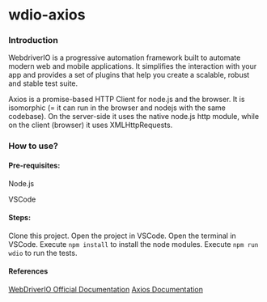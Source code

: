 # wdio-axios

### Introduction

WebdriverIO is a progressive automation framework built to automate modern web and mobile applications. It simplifies the interaction with your app and provides a set of plugins that help you create a scalable, robust and stable test suite.

Axios is a promise-based HTTP Client for node.js and the browser. It is isomorphic (= it can run in the browser and nodejs with the same codebase). On the server-side it uses the native node.js http module, while on the client (browser) it uses XMLHttpRequests.

### How to use?
#### Pre-requisites:

Node.js

VSCode

#### Steps:

Clone this project.
Open the project in VSCode.
Open the terminal in VSCode.
Execute `npm install` to install the node modules.
Execute `npm run wdio` to run the tests.

#### References
[WebDriverIO Official Documentation](https://webdriver.io/)
[Axios Documentation](https://axios-http.com/ru/docs/intro)
